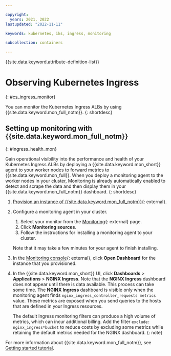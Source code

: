 ```yaml
---

copyright:
  years: 2021, 2022
lastupdated: "2022-11-11"

keywords: kubernetes, iks, ingress, monitoring

subcollection: containers

---
```


{{site.data.keyword.attribute-definition-list}}




# Observing Kubernetes Ingress
{: #cs_ingress_monitor}

You can monitor the Kubernetes Ingress ALBs by using {{site.data.keyword.mon_full_notm}}. 
{: shortdesc}


## Setting up monitoring with {{site.data.keyword.mon_full_notm}}
{: #ingress_health_mon}

Gain operational visibility into the performance and health of your Kubernetes Ingress ALBs by deploying a {{site.data.keyword.mon_short}} agent to your worker nodes to forward metrics to {{site.data.keyword.mon_full}}. When you deploy a monitoring agent to the worker nodes in your cluster, Monitoring is already automatically enabled to detect and scrape the data  and then display them in your {{site.data.keyword.mon_full_notm}} dashboard.
{: shortdesc}

1. [Provision an instance of {{site.data.keyword.mon_full_notm}}](https://cloud.ibm.com/observe/monitoring/create){: external}.

2. Configure a monitoring agent in your cluster.

    1. Select your monitor from the [Monitoring](https://cloud.ibm.com/observe/monitoring){: external} page.
    2. Click **Monitoring sources**.
    3. Follow the instructions for installing a monitoring agent to your cluster.
    
    Note that it may take a few minutes for your agent to finish installing.

3. In the [Monitoring console](https://cloud.ibm.com/observe/monitoring){: external}, click **Open Dashboard** for the instance that you provisioned.

4. In the {{site.data.keyword.mon_short}} UI, click **Dashboards** > **Applications** > **NGINX Ingress**. Note that the **NGINX Ingress** dashboard does not appear until there is data available. This process can take some time. The **NGINX Ingress** dashboard is visible only when the monitoring agent finds `nginx_ingress_controller_requests metrics` value. These metrics are exposed when you send queries to the hosts that are defined in your Ingress resources.
    
    The default Ingress monitoring filters can produce a high volume of metrics, which can incur additional billing. Add the filter `exclude: nginx_ingress*bucket` to reduce costs by excluding some metrics while retaining the default metrics needed for the NGINX dashboard.
    {: note}

For more information about {{site.data.keyword.mon_full_notm}}, see [Getting started tutorial](/docs/monitoring?topic=monitoring-getting-started).


